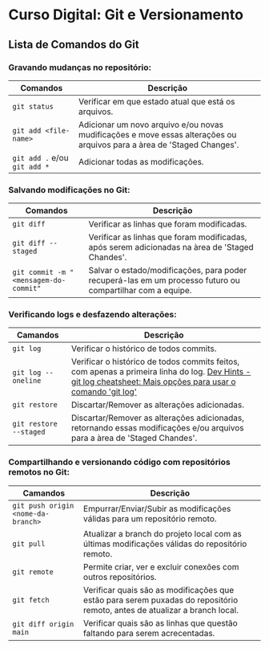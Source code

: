 # Curso Digital: Git e Versionamento

## Lista de Comandos do Git

### Gravando mudanças no repositório:

| Comandos | Descrição |
| -------- | -------- |
| ```git status``` | Verificar em que estado atual que está os arquivos. |
| ```git add <file-name>``` | Adicionar um novo arquivo e/ou novas mudificações e move essas alterações ou arquivos para a àrea de 'Staged Changes'. |
| ```git add .``` e/ou ```git add *``` | Adicionar todas as modificações. |

### Salvando modificações no Git:

| Comandos | Descrição |
| -------- | -------- |
| ```git diff``` | Verificar as linhas que foram modificadas. |
| ```git diff --staged``` | Verificar as linhas que foram modificadas, após serem adicionadas na àrea de 'Staged Chandes'. |
| ```git commit -m "<mensagem-do-commit"``` | Salvar o estado/modificações, para poder recuperá-las em um processo futuro ou compartilhar com a equipe. |

### Verificando logs e desfazendo alterações:

| Camandos | Descrição |
| -------- | --------- |
| ```git log``` | Verificar o histórico de todos commits. |
| ```git log --oneline``` | Verificar o histórico de todos commits feitos, com apenas a primeira linha do log. [Dev Hints - git log cheatsheet: Mais opções para usar o comando 'git log'](https://devhints.io/git-log) |
| ```git restore``` | Discartar/Remover as alterações adicionadas. |
|```git restore --staged``` | Discartar/Remover as alterações adicionadas, retornando essas modificações e/ou arquivos para a àrea de 'Staged Chandes'. |

### Compartilhando e versionando código com repositórios remotos no Git:

| Camandos | Descrição |
| -------- | --------- |
| ```git push origin <nome-da-branch>``` | Empurrar/Enviar/Subir as modificações válidas para um repositório remoto. |
| ```git pull``` | Atualizar a branch do projeto local com as últimas modificações válidas do repositório remoto. |
| ```git remote``` | Permite criar, ver e excluir conexões com outros repositórios. |
| ```git fetch``` | Verificar quais são as modificações que estão para serem puxadas do repositório remoto, antes de atualizar a branch local. |
| ```git diff origin main``` | Verificar quais são as linhas que questão faltando para serem acrecentadas. |
